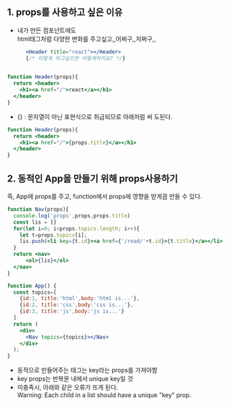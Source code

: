 ## 1. props를 사용하고 싶은 이유
- 내가 만든 컴포넌트에도   
  html태그처럼 다양한 변화를 주고싶고,,어쩌구,,저쩌구,,   

```jsx
      <Header title="react"></Header>
      {/* 이렇게 하고싶으면 어떻게하지요? */} 
    
```

```jsx
function Header(props){
  return <header>
    <h1><a href="/">react</a></h1>
  </header>
}
```

- {} : 문자열이 아닌 표현식으로 취급되므로 아래처럼 써 도된다.   
```jsx
function Header(props){
  return <header>
    <h1><a href="/">{props.title}</a></h1>
  </header>
}
```

## 2. 동적인 App을 만들기 위해 props사용하기
즉, App에 props를 주고, function에서 props에 영향을 받게끔 만들 수 있다.   

```jsx
function Nav(props){
  console.log('props',props,props.title)
  const lis = []
  for(let i=0; i<props.topics.length; i++){
    let t=props.topics[i];
    lis.push(<li key={t.id}><a href={'/read/'+t.id}>{t.title}</a></li>) 
  }
  return <nav>
      <ol>{lis}</ol>
  </nav>
}

function App() {
  const topics=[
    {id:1, title:'html',body:'html is...'},
    {id:2, title:'css',body:'css is...'},
    {id:3, title:'js',body:'js is...'}
  ]
  return (
    <div>
      <Nav topics={topics}></Nav>
    </div>
  );
}
```
- 동적으로 만들어주는 태그는 key라는 props를 가져야함   
- key props는 반복문 내에서 unique key일 것   
- 미충족시, 아래와 같은 오류가 뜨게 된다.   
  Warning: Each child in a list should have a unique "key" prop.   

  
  



